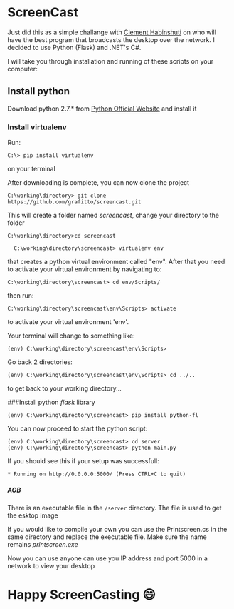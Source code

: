 # ScreenCast

Just did this as a simple challange with [Clement Habinshuti](https://www.github.com/habbes) on who will have the best program that broadcasts 
the desktop over the network. I decided to use Python (Flask) and .NET's C#.

I will take you through installation and running of these scripts on your computer:

## Install python

Download python 2.7.* from [Python Official Website](https://www.python.org/downloads/) and install it

### Install virtualenv

Run: 
```
C:\> pip install virtualenv
```
on your terminal


After downloading is complete, you can now clone the project
```
C:\working\directory> git clone https://github.com/grafitto/screencast.git
```
This will create a folder named _screencast_, change your directory to the folder

```
C:\working\directory>cd screencast
```
```
  C:\working\directory\screencast> virtualenv env
```
that creates a python virtual environment called "env".
After that you need to activate your virtual environment by navigating to: 
```
C:\working\directory\screencast> cd env/Scripts/
``` 
then run: 
```
C:\working\directory\screencast\env\Scripts> activate
``` 
to activate your virtual environment 'env'.

Your terminal will change to something like:
```
(env) C:\working\directory\screencast\env\Scripts>
```
Go back 2 directories:
```
(env) C:\working\directory\screencast\env\Scripts> cd ../..
```
to get back to your working directory...

###Install python _flask_ library

```
(env) C:\working\directory\screencast> pip install python-fl
```

You can now proceed to start the python script:

```
(env) C:\working\directory\screencast> cd server
(env) C:\working\directory\screencast> python main.py
```
If you should see this if your setup was successfull:
```
* Running on http://0.0.0.0:5000/ (Press CTRL+C to quit)
```

##### AOB
There is an executable file in the `/server` directory. The file is used to get the esktop image

If you would like to compile your own you can use the Printscreen.cs in the same directory and replace the executable file. Make sure the name remains _printscreen.exe_

Now you can use anyone can use you IP address and port 5000 in a network to view your desktop

# Happy ScreenCasting :smile:


